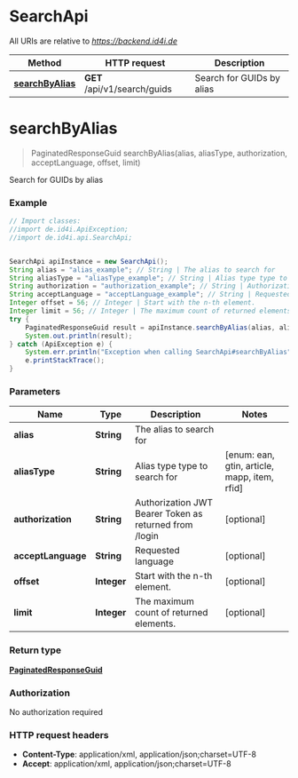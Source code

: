 # SearchApi

All URIs are relative to *https://backend.id4i.de*

Method | HTTP request | Description
------------- | ------------- | -------------
[**searchByAlias**](SearchApi.md#searchByAlias) | **GET** /api/v1/search/guids | Search for GUIDs by alias


<a name="searchByAlias"></a>
# **searchByAlias**
> PaginatedResponseGuid searchByAlias(alias, aliasType, authorization, acceptLanguage, offset, limit)

Search for GUIDs by alias

### Example
```java
// Import classes:
//import de.id4i.ApiException;
//import de.id4i.api.SearchApi;


SearchApi apiInstance = new SearchApi();
String alias = "alias_example"; // String | The alias to search for
String aliasType = "aliasType_example"; // String | Alias type type to search for
String authorization = "authorization_example"; // String | Authorization JWT Bearer Token as returned from /login
String acceptLanguage = "acceptLanguage_example"; // String | Requested language
Integer offset = 56; // Integer | Start with the n-th element. 
Integer limit = 56; // Integer | The maximum count of returned elements.
try {
    PaginatedResponseGuid result = apiInstance.searchByAlias(alias, aliasType, authorization, acceptLanguage, offset, limit);
    System.out.println(result);
} catch (ApiException e) {
    System.err.println("Exception when calling SearchApi#searchByAlias");
    e.printStackTrace();
}
```

### Parameters

Name | Type | Description  | Notes
------------- | ------------- | ------------- | -------------
 **alias** | **String**| The alias to search for |
 **aliasType** | **String**| Alias type type to search for | [enum: ean, gtin, article, mapp, item, rfid]
 **authorization** | **String**| Authorization JWT Bearer Token as returned from /login | [optional]
 **acceptLanguage** | **String**| Requested language | [optional]
 **offset** | **Integer**| Start with the n-th element.  | [optional]
 **limit** | **Integer**| The maximum count of returned elements. | [optional]

### Return type

[**PaginatedResponseGuid**](PaginatedResponseGuid.md)

### Authorization

No authorization required

### HTTP request headers

 - **Content-Type**: application/xml, application/json;charset=UTF-8
 - **Accept**: application/xml, application/json;charset=UTF-8

